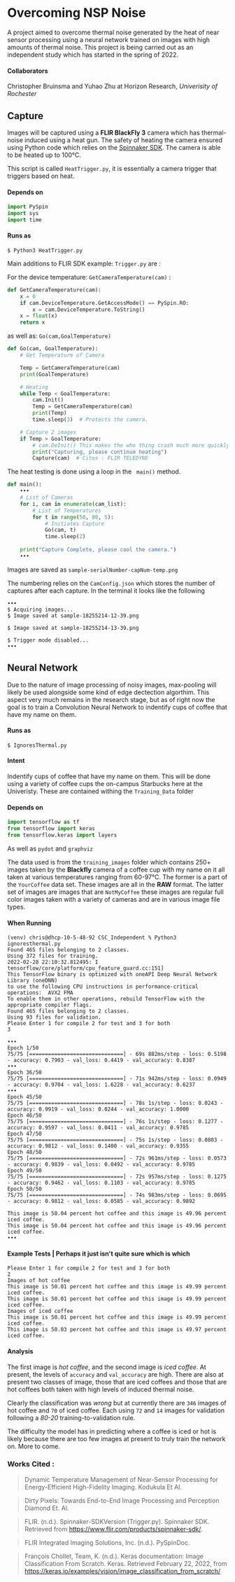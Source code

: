 # Overcoming NSP Noise
A project aimed to overcome thermal noise generated by the heat of near sensor processing using a neural network trained on images with high amounts of thermal noise.
This project is being carried out as an independent study which has started in the spring of 2022. 

#### Collaborators
Christopher Bruinsma and Yuhao Zhu at Horizon Research, *Univerisity of Rochester*

## Capture
Images will be captured using a **FLIR BlackFly 3** camera which has thermal-noise induced using a heat gun. 
The safety of heating the camera ensured using Python code which relies on the [Spinnaker SDK](https://www.flir.com/products/spinnaker-sdk/). The camera is able to be heated up to 100°C.


This script is called ```HeatTrigger.py```, it is essentially a camera trigger that triggers based on heat. 

#### Depends on

```python
import PySpin
import sys
import time
```

#### Runs as 
```$ Python3 HeatTrigger.py```

Main additions to FLIR SDK example: ```Trigger.py``` are :

For the device temperature: ```GetCameraTemperature(cam)``` :

```python
def GetCameraTemperature(cam):
    x = 0
    if cam.DeviceTemperature.GetAccessMode() == PySpin.RO:
        x = cam.DeviceTemperature.ToString()
    x = float(x)
    return x
```
as well as:  ```Go(cam,GoalTemperature)```

```python
def Go(cam, GoalTemperature):
    # Get Temperature of Camera

    Temp = GetCameraTemperature(cam)
    print(GoalTemperature)

    # Heating
    while Temp < GoalTemperature:
        cam.Init()
        Temp = GetCameraTemperature(cam)
        print(Temp)
        time.sleep(3)  # Protects the camera.

    # Capture 2 images
    if Temp > GoalTemperature:
        # cam.DeInit() This makes the who thing crash much more quickly
        print("Capturing, please continue heating")
        Capture(cam)  # Cites : FLIR TELEDYNE
```

The heat testing is done using a loop in the ``` main()``` method. 

```python
def main():
    •••
    # List of Cameras
    for i, cam in enumerate(cam_list):
        # List of Temperatures
        for t in range(50, 80, 5):
            # Initiates Capture
            Go(cam, t)
            time.sleep(2)
    
    print("Capture Complete, please cool the camera.")
    ••• 
```
Images are saved as  ```sample-serialNumber-capNum-temp.png```

The numbering relies on the ```CamConfig.json``` which stores the number of captures after each capture. 
In the terminal it looks like the following 
```
•••
$ Acquiring images...
$ Image saved at sample-18255214-12-39.png

$ Image saved at sample-18255214-13-39.png

$ Trigger mode disabled...
•••
```



## Neural Network
Due to the nature of image processing of noisy images, max-pooling will likely be used alongside some kind of edge dectection algorthim. This aspect very much remains in the research stage, but as of right now the goal is to train a Convolution Neural Network to indentify cups of coffee that have my name on them. 

#### Runs as
```$ IgnoresThermal.py``` 

#### Intent 
Indentify cups of coffee that have my name on them. This will be done using a variety of coffee cups the on-campus Starbucks here at the Univeristy. 
These are contained withing the ```Training_Data``` folder

#### Depends on

```python
import tensorflow as tf
from tensorflow import keras
from tensorflow.keras import layers
```
As well as ```pydot``` and ```graphviz```


The data used is from the ```training_images``` folder which contains 250+ images taken by the **Blackfly** camera of a coffee cup with my name on it all taken at various temperatures ranging from 60-97°C. The former is a part of the ```YourCoffee``` data set. These images are all in the **RAW** format. The latter set of images are images that are ```NotMyCoffee``` these images are regular full color images taken with a variety of cameras and are in various image file types.




#### When Running 
```
(venv) chris@dhcp-10-5-48-92 CSC_Independent % Python3 ignoresthermal.py
Found 465 files belonging to 2 classes.
Using 372 files for training.
2022-02-28 22:10:32.812495: I tensorflow/core/platform/cpu_feature_guard.cc:151] 
This TensorFlow binary is optimized with oneAPI Deep Neural Network Library (oneDNN) 
to use the following CPU instructions in performance-critical operations:  AVX2 FMA
To enable them in other operations, rebuild TensorFlow with the appropriate compiler flags.
Found 465 files belonging to 2 classes.
Using 93 files for validation.
Please Enter 1 for compile 2 for test and 3 for both
3

•••
Epoch 1/50
75/75 [==============================] - 69s 882ms/step - loss: 0.5198 - accuracy: 0.7903 - val_loss: 0.4419 - val_accuracy: 0.8387
•••
Epoch 36/50
75/75 [==============================] - 71s 942ms/step - loss: 0.0949 - accuracy: 0.9704 - val_loss: 1.6228 - val_accuracy: 0.6237
•••
Epoch 45/50
75/75 [==============================] - 78s 1s/step - loss: 0.0243 - accuracy: 0.9919 - val_loss: 0.0244 - val_accuracy: 1.0000
Epoch 46/50
75/75 [==============================] - 76s 1s/step - loss: 0.1277 - accuracy: 0.9597 - val_loss: 0.0411 - val_accuracy: 0.9785
Epoch 47/50
75/75 [==============================] - 75s 1s/step - loss: 0.0803 - accuracy: 0.9812 - val_loss: 0.1400 - val_accuracy: 0.9355
Epoch 48/50
75/75 [==============================] - 72s 961ms/step - loss: 0.0573 - accuracy: 0.9839 - val_loss: 0.0492 - val_accuracy: 0.9785
Epoch 49/50
75/75 [==============================] - 72s 957ms/step - loss: 0.1275 - accuracy: 0.9462 - val_loss: 0.1103 - val_accuracy: 0.9785
Epoch 50/50
75/75 [==============================] - 74s 983ms/step - loss: 0.0695 - accuracy: 0.9812 - val_loss: 0.0585 - val_accuracy: 0.9892

This image is 50.04 percent hot coffee and this image is 49.96 percent iced coffee.
This image is 50.04 percent hot coffee and this image is 49.96 percent iced coffee.
•••
```
#### Example Tests | **Perhaps it just isn't quite sure which is which**
```
Please Enter 1 for compile 2 for test and 3 for both
2
Images of hot coffee
This image is 50.01 percent hot coffee and this image is 49.99 percent iced coffee.
This image is 50.01 percent hot coffee and this image is 49.99 percent iced coffee.
Images of iced coffee
This image is 50.01 percent hot coffee and this image is 49.99 percent iced coffee.
This image is 50.03 percent hot coffee and this image is 49.97 percent iced coffee.
```
#### Analysis

The first image is *hot coffee*, and the second image is *iced coffee*. At present, the levels of ```accuracy``` and ```val_accuracy``` are high. There are also at present two classes of image, those that are iced coffees and those that are hot coffees both taken with high levels of induced thermal noise. 

Clearly the classification was *wrong* but at currently there are ```346``` images of hot coffee and ```70``` of iced coffee. Each using ```72``` and ```14``` images for validation following a *80-20* training-to-validation rule. 

The difficulty the model has in predicting where a coffee is iced or hot is likely because there are too few images at present to truly train the network on. More to come. 



### **Works Cited** :
> Dynamic Temperature Management of Near-Sensor Processing for Energy-Efficient High-Fidelity 
    Imaging. Kodukula Et Al.

> Dirty Pixels: Towards End-to-End Image Processing and Perception Diamond Et. Al.

> FLIR. (n.d.). Spinnaker-SDKVersion (Trigger.py). Spinnaker SDK. Retrieved from https://www.flir.com/products/spinnaker-sdk/. 

> FLIR Integrated Imaging Solutions, Inc. (n.d.). PySpinDoc. 

> François Chollet, Team, K. (n.d.). Keras documentation: Image Classification From Scratch. Keras. Retrieved February 22, 2022, from 
   https://keras.io/examples/vision/image_classification_from_scratch/ 
